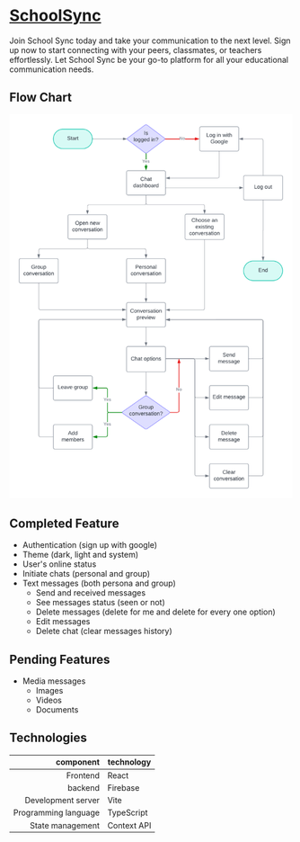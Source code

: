 # [SchoolSync](https://schoolsync-f5081.web.app)

Join School Sync today and take your communication to the next level. Sign up now to start connecting with your peers, classmates, or teachers effortlessly. Let School Sync be your go-to platform for all your educational communication needs.

## Flow Chart

<img src="https://raw.githubusercontent.com/sankaSanjeeva/SchoolSync/develop/docs/flowchart.png" />

## Completed Feature

- Authentication (sign up with google)
- Theme (dark, light and system)
- User's online status
- Initiate chats (personal and group)
- Text messages (both persona and group)
  - Send and received messages
  - See messages status (seen or not)
  - Delete messages (delete for me and delete for every one option)
  - Edit messages
  - Delete chat (clear messages history)

## Pending Features

- Media messages
  - Images
  - Videos
  - Documents

## Technologies

|            component | technology  |
| -------------------: | ----------- |
|             Frontend | React       |
|              backend | Firebase    |
|   Development server | Vite        |
| Programming language | TypeScript  |
|     State management | Context API |

